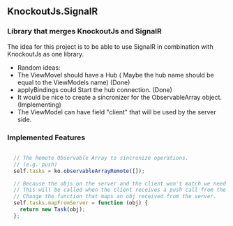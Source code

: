 ## KnockoutJs.SignalR

### Library that merges KnockoutJs and SignalR
The idea for this project is to be able to use SignalR in combination with KnockoutJs as one library.

* Random ideas:
 * The ViewMovel should have a Hub ( Maybe the hub name should be equal to the ViewModels name) (Done)
 * applyBindings could Start the hub connection. (Done)
 * It would be nice to create a sincronizer for the ObservableArray object. (Implementing)
 * The ViewModel can have field "client" that will be used by the server side.

### Implemented Features
```JavaScript

  // The Remote Observable Array to sincronize operations.
  // (e.g. push)
  self.tasks = ko.observableArrayRemote([]);

  // Because the objs on the server and the client won't match we need a map function.
  // This will be called when the client receives a push call from the server.
  // Change the function that maps an obj received from the server.
  self.tasks.mapFromServer = function (obj) {
    return new Task(obj);
  };

```
